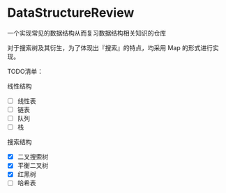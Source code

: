 # DataStructureReview

一个实现常见的数据结构从而复习数据结构相关知识的仓库

对于搜索树及其衍生，为了体现出『搜索』的特点，均采用 Map 的形式进行实现。

TODO清单：

线性结构

- [ ] 线性表
- [ ] 链表
- [ ] 队列
- [ ] 栈

搜索结构

- [x] 二叉搜索树 
- [x] 平衡二叉树
- [x] 红黑树
- [ ] 哈希表